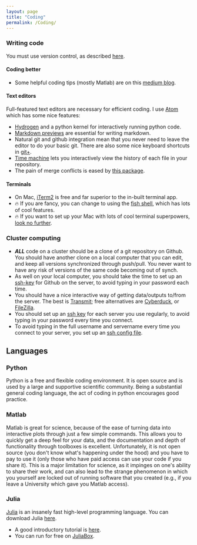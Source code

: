 ```yaml
---
layout: page
title: "Coding"
permalink: /Coding/
---
```


### Writing code
You must use version control, as described [here](ReproducibleScience.html).

#### Coding better

* Some helpful coding tips (mostly Matlab) are on this [medium blog](https://medium.com/@neuraljojo).

#### Text editors
Full-featured text editors are necessary for efficient coding.
I use [Atom](https://atom.io/) which has some nice features:
* [Hydrogen](https://nteract.gitbooks.io/hydrogen/) and a python kernel for interactively running python code.
* [Markdown previews](https://atom.io/packages/markdown-preview) are essential for writing markdown.
* Natural git and github integration mean that you never need to leave the editor to do your basic git. There are also some nice keyboard shortcuts in [git+](https://atom.io/packages/git-plus).
* [Time machine](https://atom.io/packages/git-time-machine) lets you interactively view the history of each file in your repository.
* The pain of merge conflicts is eased by [this package](https://atom.io/packages/merge-conflicts).

#### Terminals
* On Mac, [iTerm2](https://iterm2.com/) is free and far superior to the in-built terminal app.
* :fire: If you are fancy, you can change to using the [fish shell](https://fishshell.com/), which has lots of cool features.
* :fire: If you want to set up your Mac with lots of cool terminal superpowers, [look no further](https://github.com/ghaiklor/iterm-fish-fisher-osx).

### Cluster computing
* ***ALL*** code on a cluster should be a clone of a git repository on Github.
  You should have another clone on a local computer that you can edit, and keep all versions synchronized through push/pull.
  You never want to have any risk of versions of the same code becoming out of synch.
* As well on your local computer, you should take the time to set up an [ssh-key](https://help.github.com/articles/generating-an-ssh-key/) for Github on the server, to avoid typing in your password each time.
* You should have a nice interactive way of getting data/outputs to/from the server.
  The best is [Transmit](https://panic.com/transmit/); free alternatives are [Cyberduck](https://cyberduck.io/), or [FileZilla](https://filezilla-project.org/).
* You should set up an [ssh key](https://www.digitalocean.com/community/tutorials/how-to-set-up-ssh-keys--2) for each server you use regularly, to avoid typing in your password every time you connect.
* To avoid typing in the full username and servername every time you connect to your server, you set up an [ssh config file](https://nerderati.com/2011/03/17/simplify-your-life-with-an-ssh-config-file/).

## Languages

### Python
Python is a free and flexible coding environment.
It is open source and is used by a large and supportive scientific community.
Being a substantial general coding language, the act of coding in python encourages good practice.

### Matlab
Matlab is great for science, because of the ease of turning data into interactive plots through just a few simple commands.
This allows you to quickly get a deep feel for your data, and the documentation and depth of functionality through toolboxes is excellent.
Unfortunately, it is not open source (you don't know what's happening under the hood) and you have to pay to use it (only those who have paid access can use your code if you share it).
This is a major limitation for science, as it impinges on one's ability to share their work, and can also lead to the strange phenomenon in which you yourself are locked out of running software that you created (e.g., if you leave a University which gave you Matlab access).

### Julia
[Julia](https://github.com/JuliaLang/julia) is an insanely fast high-level programming language.
You can download Julia [here](https://julialang.org/downloads/).

* A good introductory tutorial is [here](https://intersectaustralia.github.io/training/JULIA101/index).
* You can run for free on [JuliaBox](https://www.juliabox.com/).
